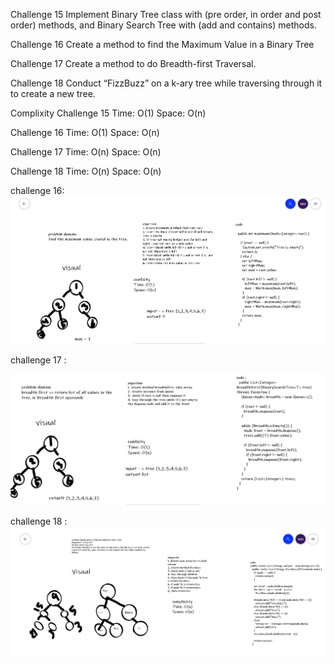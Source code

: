 Challenge 15 
 Implement Binary Tree class with (pre order, in order and post order) methods, and Binary Search Tree with (add and contains) methods.

Challenge 16
Create a method to find the Maximum Value in a Binary Tree

Challenge 17 
Create a method to do Breadth-first Traversal.

Challenge 18
 Conduct “FizzBuzz” on a k-ary tree while traversing through it to create a new tree.

Complixity
Challenge 15
Time: O(1)
Space: O(n)

Challenge 16
Time: O(1)
Space: O(n)

Challenge 17
Time: O(n)
Space: O(n)

Challenge 18
Time: O(n)
Space: O(n)


challenge 16:
![challenge16](codechallenge16.PNG)

challenge 17 : 

![challenge17](codechallenge17.PNG)


challenge 18 :
![challenge18](codechallenge18.PNG)
